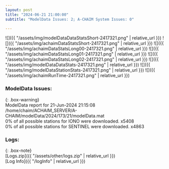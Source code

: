```yaml
---
layout: post
title: "2024-06-21 21:00:00"
subtitle: "ModelData Issues: 2; A-CHAIM System Issues: 0"

---
```


![]({{ "/assets/img/modelDataDataStatsShort-2417321.png" | relative_url }})
![]({{ "/assets/img/achaimDataStatsShort-2417321.png" | relative_url }})
![]({{ "/assets/img/achaimDataStatsLong00-2417321.png" | relative_url }})
![]({{ "/assets/img/achaimDataStatsLong01-2417321.png" | relative_url }})
![]({{ "/assets/img/achaimDataStatsLong02-2417321.png" | relative_url }})
![]({{ "/assets/img/modelDataDataStats-2417321.png" | relative_url }})
![]({{ "/assets/img/modelDataStationStats-2417321.png" | relative_url }})
![]({{ "/assets/img/achaimRunTime-2417321.png" | relative_url }})


### ModelData Issues:  
  
{: .box-warning}  
 ModelData report for 21-Jun-2024 21:15:08   
 /home/chaim/ACHAIM_SERVER/A-CHAIM/modelData/2024/173/21/modelData.mat   
 0% of all possible stations for IONO were downloaded. x5408   
 0% of all possible stations for SENTINEL were downloaded. x4863   
  


### Logs:  
  
{: .box-note}  
[Logs.zip]({{ "/assets/other/logs.zip" | relative_url }})  
[Log Info]({{ "/logInfo" | relative_url }})  
